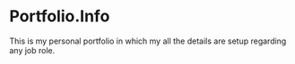 # Portfolio.Info
This is my personal portfolio in which my all the details are setup regarding any job role.
